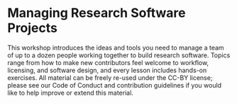 # Managing Research Software Projects

This workshop introduces the ideas and tools you need
to manage a team of up to a dozen people working together to build research software.
Topics range from how to make new contributors feel welcome
to workflow, licensing, and software design,
and every lesson includes hands-on exercises.
All material can be freely re-used under the CC-BY license;
please see our Code of Conduct and contribution guidelines
if you would like to help improve or extend this material.